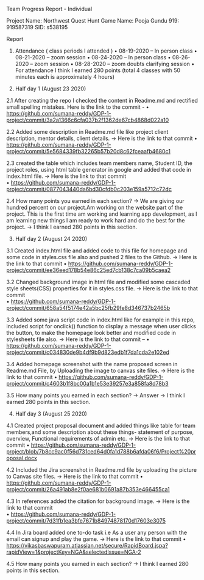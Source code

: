 Team Progress Report - Individual

Project Name: Northwest Quest Hunt Game
Name: Pooja Gundu
919: 919587319
SID: s538195

Report

1. Attendance ( class periods I attended ) 
• 08-19-2020 – In person class
• 08-21-2020 – zoom session
• 08-24-2020 – In person class
• 08-26-2020 – zoom session
• 08-28-2020 – zoom doubts clarifying session 
• For attendance I think I earned 280 points (total 4 classes with 50 minutes each is approximately 4 hours)

2. Half day 1 (August 23 2020)

2.1 After creating the repo I checked the content in Readme.md and rectified small spelling mistakes.
Here is the link to the commit -
• https://github.com/sumana-reddy/GDP-1-project/commit/3a2a1366c6cfa037b2f1362de67cb4868d022a10

2.2 Added some description in Readme.md file like project client description, mentor details, client details. 
-> Here is the link to that commit 
• https://github.com/sumana-reddy/GDP-1-project/commit/5e5684339fb32265b57b20d8c62fceaafb4680c1

2.3 created the table which includes team members name, Student ID, the project roles,
using html table generator in google and added that code in index.html file.
-> Here is the link to that commit  
• https://github.com/sumana-reddy/GDP-1-project/commit/0877043440da6bd30cfdb0c203e159a5712c72dc

2.4 How many points you earned in each section?
-> We are giving our hundred percent on our project.Am working on the website part of the project. 
This is the first time am working and learning app development, 
as I am learning new things I am ready to work hard and do the best for the project.
-> I think I earned 280 points in this section.

3. Half day 2 (August 24 2020)

3.1 Created index.html file and added code to this file for homepage and some code in styles.css file also and pushed 2 files to the Github.
-> Here is the link to that commit 
• https://github.com/sumana-reddy/GDP-1-project/commit/ee36eed178b54e86c25ed7cb138c7ca09b5caea2
 
3.2 Changed background image in html file and modified some cascaded style sheets(CSS) properties for it in styles.css file.
-> Here is the link to that commit  
• https://github.com/sumana-reddy/GDP-1-project/commit/658a54f5174e42a5bc25fb29fe8d346737b2465b
 
3.3 Added some java script code in index.html like for example in this repo,
included script for onclick() function to display a message when user clicks the button,
to make the homepage look better and modified code in stylesheets file also.
-> Here is the link to that commit – 
• https://github.com/sumana-reddy/GDP-1-project/commit/c034830de9b4df9b9d823edb1f7da1cda2e102ed
 
3.4 Added homepage screenshot with the name proposed screen in Readme.md File,
by Uploading the image to canvas site files.
-> Here is the link to that commit 
• https://github.com/sumana-reddy/GDP-1-project/commit/c4603b1f8bc00a1b1e53e39257e3a858fa8d78b3
 
3.5 How many points you earned in each section?
-> Answer
-> I think I earned 280 points in this section.

4. Half day 3 (August 25 2020)

4.1 Created project proposal document and added things like table for team members,and some description about these things-
statement of purpose, overview, Functional requirements of admin etc.
-> Here is the link to that commit 
• https://github.com/sumana-reddy/GDP-1-project/blob/7b8cc9ac0f56d731ced64d0fa1d788b6afda06f6/Project%20proposal.docx
              
4.2 Included the Jira screenshot in Readme.md file by uploading the picture to Canvas site files.
-> Here is the link to that commit 
• https://github.com/sumana-reddy/GDP-1-project/commit/26a491ab8e2f0ae681b0691a87b353e466455ca1
 
4.3 In references added the citation for background image.
-> Here is the link to that commit  
• https://github.com/sumana-reddy/GDP-1-project/commit/7d31fb1ea3bfe7671b84974878170d17603e3075
 
4.4 In Jira board added one to-do task i.e As a user any person with the email can signup and play the game.
-> Here is the link to that commit
• https://vikasbaswapuram.atlassian.net/secure/RapidBoard.jspa?rapidView=1&projectKey=NGA&selectedIssue=NGA-2

4.5 How many points you earned in each section?
-> I think I earned 280 points in this section.

